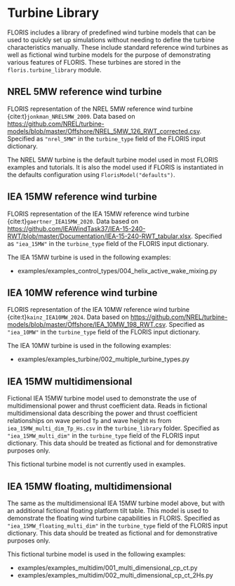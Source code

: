 
# Turbine Library

FLORIS includes a library of predefined wind turbine models that can be used to quickly set up
simulations without needing to define the turbine characteristics manually. These include standard
reference wind turbines as well as fictional wind turbine models for the purpose of demonstrating
various features of FLORIS. These turbines are stored in the `floris.turbine_library` module.

## NREL 5MW reference wind turbine

FLORIS representation of the NREL 5MW reference wind turbine {cite:t}`jonkman_NREL5MW_2009`. Data
based on https://github.com/NREL/turbine-models/blob/master/Offshore/NREL_5MW_126_RWT_corrected.csv.
Specified as `"nrel_5MW"` in the `turbine_type` field of the FLORIS input dictionary.

The NREL 5MW turbine is the default turbine model used in most FLORIS examples and tutorials. It is
also the model used if FLORIS is instantiated in the defaults configuration using
`FlorisModel("defaults")`.


## IEA 15MW reference wind turbine

FLORIS representation of the IEA 15MW reference wind turbine {cite:t}`gaertner_IEA15MW_2020`. Data
based on https://github.com/IEAWindTask37/IEA-15-240-RWT/blob/master/Documentation/IEA-15-240-RWT_tabular.xlsx.
Specified as `"iea_15MW"` in the `turbine_type` field of the FLORIS input dictionary.

The IEA 15MW turbine is used in the following examples:
- examples/examples_control_types/004_helix_active_wake_mixing.py

## IEA 10MW reference wind turbine

FLORIS representation of the IEA 10MW reference wind turbine {cite:t}`kainz_IEA10MW_2024`. Data
based on https://github.com/NREL/turbine-models/blob/master/Offshore/IEA_10MW_198_RWT.csv.
Specified as `"iea_10MW"` in the `turbine_type` field of the FLORIS input dictionary.

The IEA 10MW turbine is used in the following examples:
- examples/examples_turbine/002_multiple_turbine_types.py

## IEA 15MW multidimensional

Fictional IEA 15MW turbine model used to demonstrate the use of multidimensional power and thrust
coefficient data. Reads in fictional multidimensional data describing the power and thrust coefficient
relationships on wave period `Tp` and wave height `Hs` from `iea_15MW_multi_dim_Tp_Hs.csv` in the
`turbine_library` folder. Specified as `"iea_15MW_multi_dim"` in the `turbine_type` field of the FLORIS
input dictionary. This data should be treated as fictional and for demonstrative purposes only.

This fictional turbine model is not currently used in examples.

## IEA 15MW floating, multidimensional

The same as the multidimensional IEA 15MW turbine model above, but with an additional fictional
floating platform tilt table. This model is used to demonstrate the floating wind turbine capabilities
in FLORIS. Specified as `"iea_15MW_floating_multi_dim"` in the `turbine_type` field of the FLORIS input
dictionary. This data should be treated as fictional and for demonstrative purposes only.

This fictional turbine model is used in the following examples:
- examples/examples_multidim/001_multi_dimensional_cp_ct.py
- examples/examples_multidim/002_multi_dimensional_cp_ct_2Hs.py

